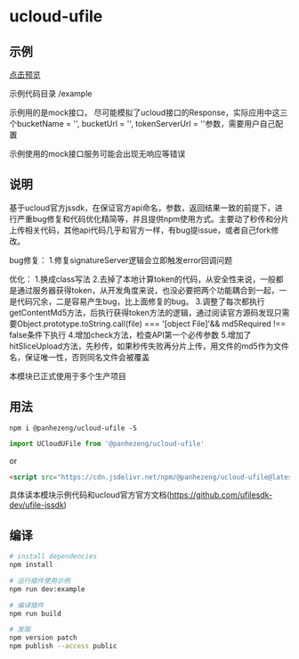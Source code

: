 # ucloud-ufile

## 示例

[点击预览](https://panhezeng.github.io/ucloud-ufile-js/)

示例代码目录 /example

示例用的是mock接口， 尽可能模拟了ucloud接口的Response，实际应用中这三个bucketName = '', bucketUrl = '', tokenServerUrl = ''参数，需要用户自己配置

示例使用的mock接口服务可能会出现无响应等错误

## 说明

基于ucloud官方jssdk，在保证官方api命名，参数，返回结果一致的前提下，进行严重bug修复和代码优化精简等，并且提供npm使用方式。主要动了秒传和分片上传相关代码，其他api代码几乎和官方一样，有bug提issue，或者自己fork修改。

bug修复：
1.修复signatureServer逻辑会立即触发error回调问题

优化：
1.换成class写法
2.去掉了本地计算token的代码，从安全性来说，一般都是通过服务器获得token，从开发角度来说，也没必要把两个功能耦合到一起，一是代码冗余，二是容易产生bug，比上面修复的bug。
3.调整了每次都执行getContentMd5方法，后执行获得token方法的逻辑，通过阅读官方源码发现只需要Object.prototype.toString.call(file) === '[object File]'&& md5Required !== false条件下执行
4.增加check方法，检查API第一个必传参数
5.增加了hitSliceUpload方法，先秒传，如果秒传失败再分片上传，用文件的md5作为文件名，保证唯一性，否则同名文件会被覆盖

本模块已正式使用于多个生产项目

## 用法

`npm i @panhezeng/ucloud-ufile -S`

```javascript
import UCloudUFile from '@panhezeng/ucloud-ufile'
```

or 

```html
<script src="https://cdn.jsdelivr.net/npm/@panhezeng/ucloud-ufile@latest/dist/ucloud-ufile.min.js"></script>
```

具体读本模块示例代码和ucloud官方官方文档(https://github.com/ufilesdk-dev/ufile-jssdk)

## 编译

``` bash
# install dependencies
npm install

# 运行插件使用示例
npm run dev:example

# 编译插件
npm run build

# 发版
npm version patch
npm publish --access public
```

